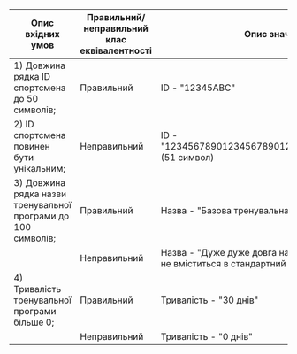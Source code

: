 | Опис вхідних умов                      | Правильний/неправильний клас еквівалентності | Опис значення вхідних даних             |
|----------------------------------------|---------------------------------------------|-----------------------------------------|
| 1) Довжина рядка ID спортсмена до 50 символів;| Правильний                              | ID - "12345ABC"                         |
| 2) ID спортсмена повинен бути унікальним; |  Неправильний                                | ID - "123456789012345678901234567890123456789012345678901" (51 символ)   |
| 3) Довжина рядка назви тренувальної програми до 100 символів;| Правильний              | Назва - "Базова тренувальна програма"   |
|                                        | Неправильний                                | Назва - "Дуже дуже довга назва тренувальної програми, яка точно не вміститься в стандартний рядок до ста символів" |
| 4) Тривалість тренувальної програми більше 0;| Правильний                              | Тривалість - "30 днів"                  |
|                                        | Неправильний                                | Тривалість - "0 днів"                   |
